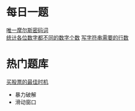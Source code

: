 # 每日一题
[唯一摩尔斯密码词](./q804/main.go)  
[统计各位数字都不同的数字个数](./357/main.go)
[写字符串需要的行数](./806./main.go)

# 热门题库
[买股票的最佳时机](./q121/main.go)
 * 暴力破解
 * 滑动窗口
 